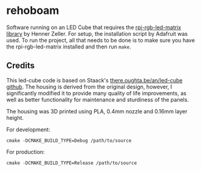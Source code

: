 # rehoboam

Software running on an LED Cube that requires the [rpi-rgb-led-matrix library](https://github.com/hzeller/rpi-rgb-led-matrix) by Henner Zeller. For setup, the installation script by Adafruit was used. To run the project, all that needs to be done is to make sure you have the rpi-rgb-led-matrix installed and then run `make`.

## Credits
This led-cube code is based on Staack's [there.oughta.be/an/led-cube github](https://github.com/Staacks/there.oughta.be). The housing is derived from the original design, however, I significantly modified it to provide many quality of life improvements, as well as better functionality for maintenance and sturdiness of the panels.

The housing was 3D printed using PLA, 0.4mm nozzle and 0.16mm layer height.

For development:

`cmake -DCMAKE_BUILD_TYPE=Debug /path/to/source`


For production:

`cmake -DCMAKE_BUILD_TYPE=Release /path/to/source`